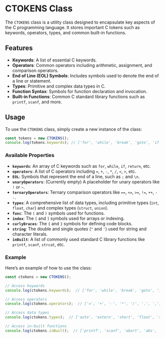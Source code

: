 # CTOKENS Class

The `CTOKENS` class is a utility class designed to encapsulate key aspects of the C programming language. It stores important C tokens such as keywords, operators, types, and common built-in functions.

## Features

- **Keywords**: A list of essential C keywords.
- **Operators**: Common operators including arithmetic, assignment, and comparison operators.
- **End of Line (EOL) Symbols**: Includes symbols used to denote the end of a line or statement.
- **Types**: Primitive and complex data types in C.
- **Function Syntax**: Symbols for function declaration and invocation.
- **Built-in Functions**: Common C standard library functions such as `printf`, `scanf`, and more.

## Usage

To use the `CTOKENS` class, simply create a new instance of the class:

```js
const tokens = new CTOKENS();
console.log(tokens.keywords); // ['for', 'while', 'break', 'goto', 'if', ...]
```

### Available Properties

- **`keywords`**: An array of C keywords such as `for`, `while`, `if`, `return`, etc.
- **`operators`**: A list of C operators including `=`, `+`, `-`, `*`, `/`, `<`, `>`, etc.
- **`EOL`**: Symbols that represent the end of a line, such as `;` and `\n`.
- **`unaryOperators`**: (Currently empty) A placeholder for unary operators like `!` or `~`.
- **`ternaryOperators`**: Ternary comparison operators like `==`, `<=`, `>=`, `!=`, `++`, `--`.
- **`types`**: A comprehensive list of data types, including primitive types (`int`, `float`, `char`) and complex types (`struct`, `union`).
- **`func`**: The `(` and `)` symbols used for functions.
- **`index`**: The `[` and `]` symbols used for arrays or indexing.
- **`curlyBraces`**: The `{` and `}` symbols for defining code blocks.
- **`string`**: The double and single quotes (`"` and `'`) used for string and character literals.
- **`inBuilt`**: A list of commonly used standard C library functions like `printf`, `scanf`, `strcat`, etc.

### Example

Here’s an example of how to use the class:

```js
const ctokens = new CTOKENS();

// Access keywords
console.log(ctokens.keywords);  // ['for', 'while', 'break', 'goto', 'if', ...]

// Access operators
console.log(ctokens.operators);  // ['=', '+', '-', '*', '/', '.', ',', '<', '>']

// Access data types
console.log(ctokens.types);  // ['auto', 'extern', 'short', 'float', 'signed', '_Alignas', ...]

// Access in-built functions
console.log(ctokens.inBuilt);  // ['printf', 'scanf', 'abort', 'abs', 'acos', ...]
```